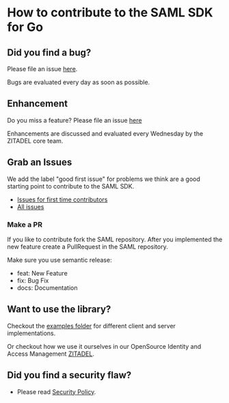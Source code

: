 # How to contribute to the SAML SDK for Go

## Did you find a bug?

Please file an issue [here](https://github.com/tzrd/saml/issues/new?assignees=&labels=bug&template=bug_report.md&title=).

Bugs are evaluated every day as soon as possible.

## Enhancement

Do you miss a feature? Please file an issue [here](https://github.com/tzrd/saml/issues/new?assignees=&labels=enhancement&template=feature_request.md&title=)

Enhancements are discussed and evaluated every Wednesday by the ZITADEL core team.

## Grab an Issues

We add the label "good first issue" for problems we think are a good starting point to contribute to the SAML SDK.

* [Issues for first time contributors](https://github.com/tzrd/saml/issues?q=is%3Aissue+is%3Aopen+label%3A%22good+first+issue%22)
* [All issues](https://github.com/tzrd/saml/issues)

### Make a PR

If you like to contribute fork the SAML repository. After you implemented the new feature create a PullRequest in the SAML repository.

Make sure you use semantic release:

* feat: New Feature
* fix: Bug Fix
* docs: Documentation

## Want to use the library?

Checkout the [examples folder](example) for different client and server implementations.

Or checkout how we use it ourselves in our OpenSource Identity and Access Management [ZITADEL](https://github.com/tzrd/uiauth).

## **Did you find a security flaw?**

* Please read [Security Policy](SECURITY.md).